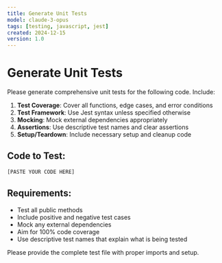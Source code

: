 ```yaml
---
title: Generate Unit Tests
model: claude-3-opus
tags: [testing, javascript, jest]
created: 2024-12-15
version: 1.0
---
```


# Generate Unit Tests

Please generate comprehensive unit tests for the following code. Include:

1. **Test Coverage**: Cover all functions, edge cases, and error conditions
2. **Test Framework**: Use Jest syntax unless specified otherwise
3. **Mocking**: Mock external dependencies appropriately
4. **Assertions**: Use descriptive test names and clear assertions
5. **Setup/Teardown**: Include necessary setup and cleanup code

## Code to Test:

```javascript
[PASTE YOUR CODE HERE]
```

## Requirements:
- Test all public methods
- Include positive and negative test cases
- Mock any external dependencies
- Aim for 100% code coverage
- Use descriptive test names that explain what is being tested

Please provide the complete test file with proper imports and setup.